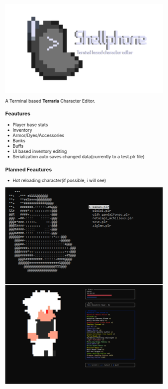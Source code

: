 ![Shellphone](./images/banner.png)

A Terminal based **Terraria** Character Editor.

### Feautures
- Player base stats
- Inventory
- Armor/Dyes/Accessories
- Banks
- Buffs
- UI based inventory editing
- Serialization auto saves changed data(currently to a test.plr file)

### Planned Feautures
- Hot reloading character(if possible, i will see)

![Screenshot](./images/image2.png)
![Screenshot](./images/image1.png)
